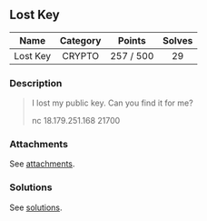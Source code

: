 ## Lost Key

|  Name  |  Category  |  Points  |  Solves  |
| :----: | :----: | :----: | :----: |
|  Lost Key  |  CRYPTO  |  257 / 500  |  29  |

### Description
> I lost my public key. Can you find it for me?
> 
> nc 18.179.251.168 21700

### Attachments
See [attachments](https://github.com/roadicing/ctf-writeups/tree/main/2018/hitconctf/lost-key/attachments).

### Solutions
See [solutions](https://github.com/roadicing/ctf-writeups/tree/main/2018/hitconctf/lost-key/solutions).